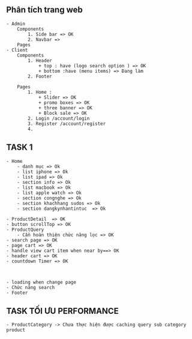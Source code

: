 ## Phân tích trang web

    - Admin
        Components
            1. Side bar => OK
            2. Navbar =>
        Pages
    - Client
        Components
            1. Header 
                + top : have (logo search option ) => OK
                + bottom :have (menu items) => Đang làm 
            2. Footer
            
        Pages
            1. Home :
                + Slider => OK
                + promo boxes => OK
                + three banner => OK
                + Block sale => OK
            2. Login /account/login
            3. Register /account/register
            4.


## TASK 1
    - Home 
        - danh mục => Ok
        - list iphone => Ok
        - list ipad => Ok
        - section info => Ok
        - list macbook => Ok
        - list apple watch => Ok
        - section congnghe => Ok
        - section khachhang sudos => Ok
        - section dangkynhantintuc  => Ok

    - ProductDetail  => OK
    - button scrollTop => OK
    - ProductQuery
        - Cần hoàn thiện chức năng lọc => OK
    - search page => OK
    - page cart => OK
    - handle view cart item when near by==> OK
    - header cart => OK
    - countdown Timer => OK



    - loading when change page
    - Chức năng search
    - Footer

## TASK TỐI ƯU PERFORMANCE
    - ProductCategory -> Chưa thực hiện được caching query sub category product

